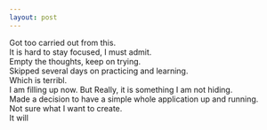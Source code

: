 ```yaml
---
layout: post
---
```

  

Got too carried out from this.  
It is hard to stay focused, I must admit.  
Empty the thoughts, keep on trying.  
Skipped several days on practicing and learning.  
Which is terribl.  
I am filling up now. But Really, it is something I am not hiding.  
Made a decision to have a simple whole application up and running.  
Not sure what I want to create.  
It will 